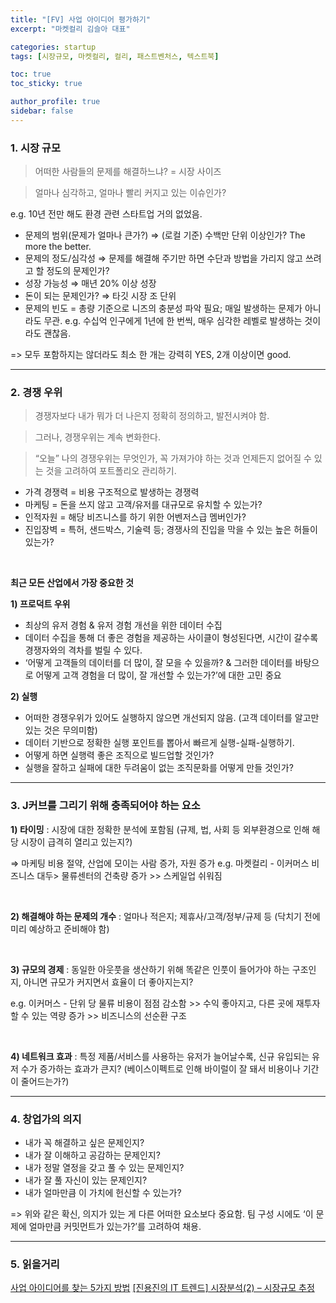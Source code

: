```yaml
---
title: "[FV] 사업 아이디어 평가하기"
excerpt: "마켓컬리 김슬아 대표"

categories: startup
tags: [시장규모, 마켓컬리, 컬리, 패스트벤처스, 텍스트북]

toc: true
toc_sticky: true

author_profile: true
sidebar: false
---
```


### 1. 시장 규모

> 어떠한 사람들의 문제를 해결하느냐? = 시장 사이즈

> 얼마나 심각하고, 얼마나 빨리 커지고 있는 이슈인가?

e.g. 10년 전만 해도 환경 관련 스타트업 거의 없었음.

- 문제의 범위(문제가 얼마나 큰가?) ⇒ (로컬 기준) 수백만 단위 이상인가? The more the better.
- 문제의 정도/심각성 ⇒ 문제를 해결해 주기만 하면 수단과 방법을 가리지 않고 쓰려고 할 정도의 문제인가?
- 성장 가능성 ⇒ 매년 20% 이상 성장
- 돈이 되는 문제인가? ⇒ 타깃 시장 조 단위
- 문제의 빈도 = 총량 기준으로 니즈의 충분성 파악 필요; 매일 발생하는 문제가 아니라도 무관. e.g. 수십억 인구에게 1년에 한 번씩, 매우 심각한 레벨로 발생하는 것이라도 괜찮음.

=> 모두 포함하지는 않더라도 최소 한 개는 강력히 YES, 2개 이상이면 good.

---

### 2. 경쟁 우위

> 경쟁자보다 내가 뭐가 더 나은지 정확히 정의하고, 발전시켜야 함.

> 그러나, 경쟁우위는 계속 변화한다.

> “오늘” 나의 경쟁우위는 무엇인가, 꼭 가져가야 하는 것과 언제든지 없어질 수 있는 것을 고려하여 포트폴리오 관리하기.

- 가격 경쟁력 = 비용 구조적으로 발생하는 경쟁력
- 마케팅 = 돈을 쓰지 않고 고객/유저를 대규모로 유치할 수 있는가?
- 인적자원 = 해당 비즈니스를 하기 위한 어벤저스급 멤버인가?
- 진입장벽 = 특허, 샌드박스, 기술력 등; 경쟁사의 진입을 막을 수 있는 높은 허들이 있는가?

<br>

**최근 모든 산업에서 가장 중요한 것**

**1) 프로덕트 우위**

- 최상의 유저 경험 & 유저 경험 개선을 위한 데이터 수집
- 데이터 수집을 통해 더 좋은 경험을 제공하는 사이클이 형성된다면, 시간이 갈수록 경쟁자와의 격차를 벌릴 수 있다.
- ‘어떻게 고객들의 데이터를 더 많이, 잘 모을 수 있을까? & 그러한 데이터를 바탕으로 어떻게 고객 경험을 더 많이, 잘 개선할 수 있는가?’에 대한 고민 중요

**2) 실행**

- 어떠한 경쟁우위가 있어도 실행하지 않으면 개선되지 않음. (고객 데이터를 알고만 있는 것은 무의미함)
- 데이터 기반으로 정확한 실행 포인트를 뽑아서 빠르게 실행-실패-실행하기.
- 어떻게 하면 실행력 좋은 조직으로 빌드업할 것인가?
- 실행을 잘하고 실패에 대한 두려움이 없는 조직문화를 어떻게 만들 것인가?

---

### 3. J커브를 그리기 위해 충족되어야 하는 요소

**1) 타이밍** : 시장에 대한 정확한 분석에 포함됨 (규제, 법, 사회 등 외부환경으로 인해 해당 시장이 급격히 열리고 있는지?)

⇒ 마케팅 비용 절약, 산업에 모이는 사람 증가, 자원 증가 e.g. 마켓컬리 - 이커머스 비즈니스 대두> 물류센터의 건축량 증가 >> 스케일업 쉬워짐

<br>

**2) 해결해야 하는 문제의 개수** : 얼마나 적은지; 제휴사/고객/정부/규제 등 (닥치기 전에 미리 예상하고 준비해야 함)

<br>

**3) 규모의 경제** : 동일한 아웃풋을 생산하기 위해 똑같은 인풋이 들어가야 하는 구조인지, 아니면 규모가 커지면서 효율이 더 좋아지는지?

e.g. 이커머스 - 단위 당 물류 비용이 점점 감소함 >> 수익 좋아지고, 다른 곳에 재투자 할 수 있는 역량 증가 >> 비즈니스의 선순환 구조

<br>

**4) 네트워크 효과** : 특정 제품/서비스를 사용하는 유저가 늘어날수록, 신규 유입되는 유저 수가 증가하는 효과가 큰지? (베이스이펙트로 인해 바이럴이 잘 돼서 비용이나 기간이 줄어드는가?)

---

### 4. 창업가의 의지

- 내가 꼭 해결하고 싶은 문제인지?
- 내가 잘 이해하고 공감하는 문제인지?
- 내가 정말 열정을 갖고 풀 수 있는 문제인지?
- 내가 잘 풀 자신이 있는 문제인지?
- 내가 얼마만큼 이 가치에 헌신할 수 있는가?

=> 위와 같은 확신, 의지가 있는 게 다른 어떠한 요소보다 중요함. 팀 구성 시에도 ‘이 문제에 얼마만큼 커밋먼트가 있는가?’를 고려하여 채용.

---

### 5. 읽을거리

[사업 아이디어를 찾는 5가지 방법](https://bit.ly/35V1R2r)
[[진용진의 IT 트렌드] 시장분석(2) – 시장규모 추정](https://bit.ly/33bdZdE)
